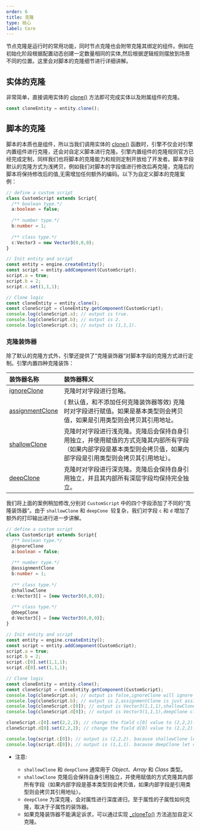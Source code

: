 ```yaml
---
order: 6
title: 克隆
type: 核心
label: Core
---
```



节点克隆是运行时的常用功能，同时节点克隆也会附带克隆其绑定的组件。例如在初始化阶段根据配置动态创建一定数量相同的实体,然后根据逻辑规则摆放到场景不同的位置。这里会对脚本的克隆细节进行详细讲解。

## 实体的克隆
非常简单，直接调用实体的 [clone()](${api}design/IClone#clone) 方法即可完成实体以及附属组件的克隆。
```typescript
const cloneEntity = entity.clone();
```

## 脚本的克隆
脚本的本质也是组件，所以当我们调用实体的 [clone()](${api}design/IClone#clone) 函数时，引擎不仅会对引擎内置组件进行克隆，还会对自定义脚本进行克隆。引擎内置组件的克隆规则官方已经完成定制，同样我们也将脚本的克隆能力和规则定制开放给了开发者。脚本字段默认的克隆方式为浅拷贝，例如我们对脚本的字段值进行修改后再克隆，克隆后的脚本将保持修改后的值,无需增加任何额外的编码。以下为自定义脚本的克隆案例：
```typescript
// define a custom script
class CustomScript extends Script{
  /** boolean type.*/
  a:boolean = false;
  
  /** number type.*/
  b:number = 1;
  
  /** class type.*/
  c:Vector3 = new Vector3(0,0,0);
}

// Init entity and script
const entity = engine.createEntity();
const script = entity.addComponent(CustomScript);
script.a = true;
script.b = 2;
script.c.set(1,1,1);

// Clone logic
const cloneEntity = entity.clone();
const cloneScript = cloneEntity.getComponent(CustomScript);
console.log(cloneScript.a); // output is true.
console.log(cloneScript.b); // output is 2.
console.log(cloneScript.c); // output is (1,1,1).
```
### 克隆装饰器
除了默认的克隆方式外，引擎还提供了“克隆装饰器“对脚本字段的克隆方式进行定制。引擎内置四种克隆装饰：

| 装饰器名称 | 装饰器释义 |
| :--- | :--- |
| [ignoreClone](${api}core/ignoreClone) | 克隆时对字段进行忽略。 |
| [assignmentClone](${api}core/assignmentClone) | ( 默认值，和不添加任何克隆装饰器等效) 克隆时对字段进行赋值。如果是基本类型则会拷贝值，如果是引用类型则会拷贝其引用地址。 |
| [shallowClone](${api}core/shallowClone) | 克隆时对字段进行浅克隆。克隆后会保持自身引用独立，并使用赋值的方式克隆其内部所有字段（如果内部字段是基本类型则会拷贝值，如果内部字段是引用类型则会拷贝其引用地址）。|
| [deepClone](${api}core/deepClone) | 克隆时对字段进行深克隆。克隆后会保持自身引用独立，并且其内部所有深层字段均保持完全独立。|

我们将上面的案例稍加修改,分别对 `CustomScript` 中的四个字段添加了不同的“克隆装饰器“。由于 `shallowClone` 和 `deepCone`  较复杂，我们对字段 `c` 和 `d` 增加了额外的打印输出进行进一步讲解。
```typescript
// define a custom script
class CustomScript extends Script{
  /** boolean type.*/
  @ignoreClone
  a:boolean = false;
  
  /** number type.*/
  @assignmentClone
  b:number = 1;
  
  /** class type.*/
  @shallowClone
  c:Vector3[] = [new Vector3(0,0,0)];
  
  /** class type.*/
  @deepClone
  d:Vector3[] = [new Vector3(0,0,0)];
}

// Init entity and script
const entity = engine.createEntity();
const script = entity.addComponent(CustomScript);
script.a = true;
script.b = 2;
script.c[0].set(1,1,1);
script.d[0].set(1,1,1);

// Clone logic
const cloneEntity = entity.clone();
const cloneScript = cloneEntity.getComponent(CustomScript);
console.log(cloneScript.a); // output is false,ignoreClone will ignore the value.
console.log(cloneScript.b); // output is 2,assignmentClone is just assignment the origin value.
console.log(cloneScript.c[0]); // output is Vector3(1,1,1),shallowClone clone the array shell,but use the same element.
console.log(cloneScript.d[0]); // output is Vector3(1,1,1),deepClone clone the array shell and also clone the element.

cloneScript.c[0].set(2,2,2); // change the field c[0] value to (2,2,2).
cloneScript.d[0].set(2,2,2); // change the field d[0] value to (2,2,2).

console.log(script.c[0]); // output is (2,2,2). bacause shallowClone let c[0] use the same reference with cloneScript's c[0].
console.log(script.d[0]); // output is (1,1,1). bacause deepClone let d[0] use the different reference with cloneScript's d[0].
```
- 注意: 

  - `shallowClone` 和 `deepClone` 通常用于 *Object*、*Array* 和 *Class* 类型。
  - `shallowClone` 克隆后会保持自身引用独立，并使用赋值的方式克隆其内部所有字段（如果内部字段是基本类型则会拷贝值，如果内部字段是引用类型则会拷贝其引用地址）。
  - `deepClone` 为深克隆，会对属性进行深度递归，至于属性的子属性如何克隆，取决于子属性的装饰器。
  - 如果克隆装饰器不能满足诉求，可以通过实现 [_cloneTo()](${api}design/IClone#cloneTo) 方法追加自定义克隆。

